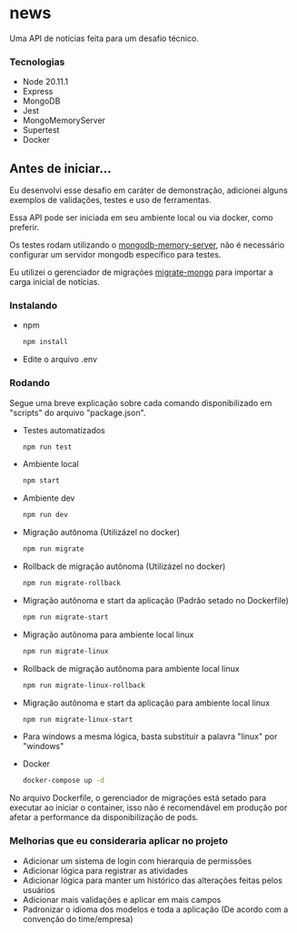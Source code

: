 # news

Uma API de notícias feita para um desafio técnico.

### Tecnologias

- Node 20.11.1
- Express
- MongoDB
- Jest
- MongoMemoryServer
- Supertest
- Docker

## Antes de iniciar...

Eu desenvolvi esse desafio em caráter de demonstração, adicionei alguns exemplos de validações, testes e uso de ferramentas.

Essa API pode ser iniciada em seu ambiente local ou via docker, como preferir.

Os testes rodam utilizando o [mongodb-memory-server](https://github.com/nodkz/mongodb-memory-server), não é necessário configurar um servidor mongodb específico para testes.

Eu utilizei o gerenciador de migrações [migrate-mongo](https://github.com/seppevs/migrate-mongo) para importar a carga inicial de notícias.

### Instalando

- npm

  ```sh
  npm install
  ```

- Edite o arquivo .env

### Rodando

Segue uma breve explicação sobre cada comando disponibilizado em "scripts" do arquivo "package.json".

- Testes automatizados

  ```sh
  npm run test
  ```

- Ambiente local

  ```sh
  npm start
  ```

- Ambiente dev

  ```sh
  npm run dev
  ```

- Migração autônoma (Utilizázel no docker)

  ```sh
  npm run migrate
  ```

- Rollback de migração autônoma (Utilizázel no docker)

  ```sh
  npm run migrate-rollback
  ```

- Migração autônoma e start da aplicação (Padrão setado no Dockerfile)

  ```sh
  npm run migrate-start
  ```

- Migração autônoma para ambiente local linux

  ```sh
  npm run migrate-linux
  ```

- Rollback de migração autônoma para ambiente local linux

  ```sh
  npm run migrate-linux-rollback
  ```

- Migração autônoma e start da aplicação para ambiente local linux

  ```sh
  npm run migrate-linux-start
  ```

- Para windows a mesma lógica, basta substituir a palavra "linux" por "windows"

- Docker

  ```sh
  docker-compose up -d
  ```

No arquivo Dockerfile, o gerenciador de migrações está setado para executar ao iniciar o container, isso não é recomendável em produção por afetar a performance da disponibilização de pods.

### Melhorias que eu consideraria aplicar no projeto

- Adicionar um sistema de login com hierarquia de permissões
- Adicionar lógica para registrar as atividades
- Adicionar lógica para manter um histórico das alterações feitas pelos usuários
- Adicionar mais validações e aplicar em mais campos
- Padronizar o idioma dos modelos e toda a aplicação (De acordo com a convenção do time/empresa)
